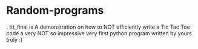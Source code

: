 # Random-programs
. ttt_final is A demonstration on how to NOT efficiently write a Tic Tac Toe code a very NOT so impressive very first python program written by yours truly :)

